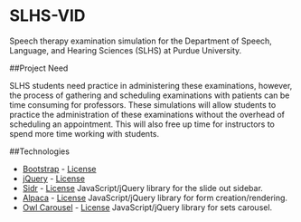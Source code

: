 SLHS-VID
========

Speech therapy examination simulation for the Department of Speech, Language, and Hearing Sciences (SLHS) at Purdue University.

##Project Need

SLHS students need practice in administering these examinations, however, the process of gathering and scheduling examinations with patients can be time consuming for professors. These simulations will allow students to practice the administration of these examinations without the overhead of scheduling an appointment. This will also free up time for instructors to spend more time working with students.

##Technologies

* [Bootstrap](http://getbootstrap.com/) - [License](https://github.com/twbs/bootstrap/blob/master/LICENSE)
* [jQuery](http://jquery.com/) - [License](https://jquery.org/license/)
* [Sidr](http://www.berriart.com/sidr/) - [License](https://github.com/artberri/sidr/blob/master/LICENSE-MIT) JavaScript/jQuery library for the slide out sidebar.
* [Alpaca](http://www.alpacajs.org/) - [License](https://github.com/gitana/alpaca/blob/master/license.txt) JavaScript/jQuery library for form creation/rendering.
* [Owl Carousel](http://owlgraphic.com/owlcarousel/) - [License](https://github.com/OwlFonk/OwlCarousel/blob/master/LICENSE) JavaScript/jQuery library for sets carousel.

